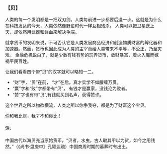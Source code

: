 ### 【贝】

人类的每一个发明都是一把双刃剑。人类每前进一步都要后退一步。这就是为什么在科技发达的今天，人类依然像野蛮时代一样互相残杀。
人类可以把卫星送上天，却依然用武器和鲜血来解决争端。

就拿货币的发明来说，不可否认它是人类发展商品经济和创造物质财富的孵化器和加速器。然而，货币也因此成为人类的主宰而给人类带来不平等，不公正，乃至灾难。
金融危机说白了，就是少数有钱有势的玩弄货币，敛财暴富，着火入魔而嫁祸平民百姓。

让我们看看四个带“贝”的汉字就可以略知一二。
- “财”字，“贝”在前， “才”在后。真才实学不如腰缠万贯。
- “赢”字和“败”字都带有“贝”， 有钱才是赢家，没钱沦为败者。
- “赞”字也有带“贝”,有钱就买到名声，获得赞许。

这个世界之所以物欲横流，人类之所以你争我夺，都是为了财富这个宝贝。

你和我比财，我才不和你比！

#### 注: 
中国古代以海贝充当原始货币。“贝者，水虫，古人取其甲以为货，如今之用钱然。”（《尚书·盘庚中》孔颖达疏）中国商周时期的墓葬时有出土。
